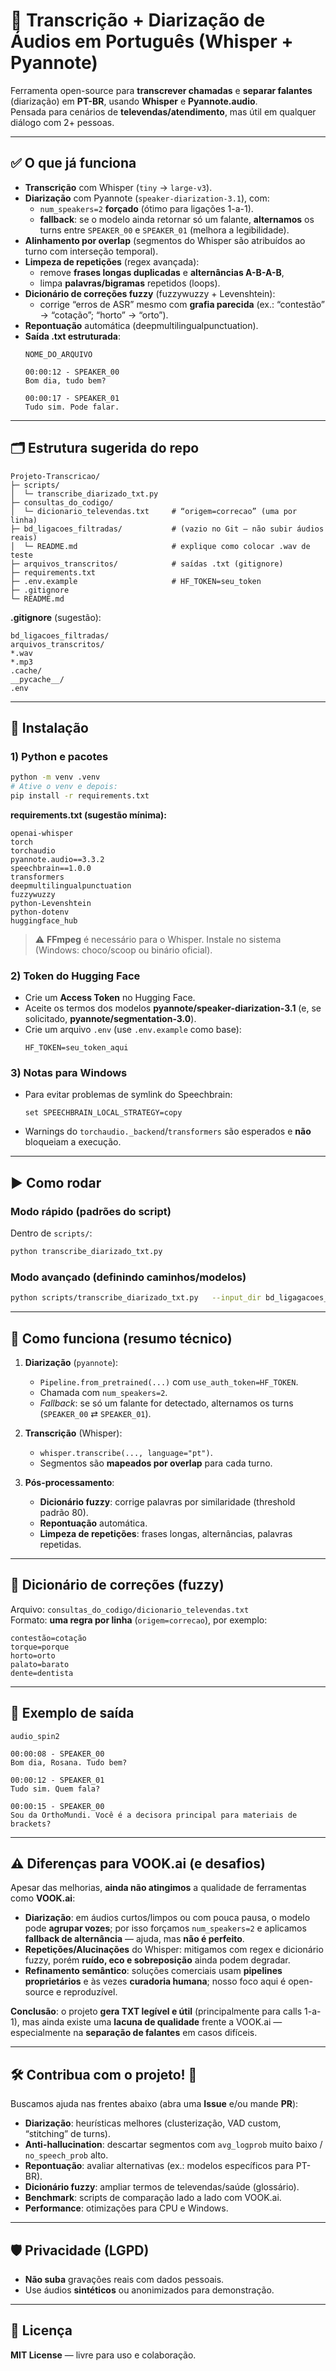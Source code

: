 # 📝 Transcrição + Diarização de Áudios em Português (Whisper + Pyannote)

Ferramenta open-source para **transcrever chamadas** e **separar falantes** (diarização) em **PT-BR**, usando **Whisper** e **Pyannote.audio**.  
Pensada para cenários de **televendas/atendimento**, mas útil em qualquer diálogo com 2+ pessoas.

---

## ✅ O que já funciona

- **Transcrição** com Whisper (`tiny` → `large-v3`).
- **Diarização** com Pyannote (`speaker-diarization-3.1`), com:
  - `num_speakers=2` **forçado** (ótimo para ligações 1-a-1).
  - **fallback**: se o modelo ainda retornar só um falante, **alternamos** os turns entre `SPEAKER_00` e `SPEAKER_01` (melhora a legibilidade).
- **Alinhamento por overlap** (segmentos do Whisper são atribuídos ao turno com interseção temporal).
- **Limpeza de repetições** (regex avançada):
  - remove **frases longas duplicadas** e **alternâncias A-B-A-B**,
  - limpa **palavras/bigramas** repetidos (loops).
- **Dicionário de correções fuzzy** (fuzzywuzzy + Levenshtein):
  - corrige “erros de ASR” mesmo com **grafia parecida** (ex.: “contestão” → “cotação”; “horto” → “orto”).
- **Repontuação** automática (deepmultilingualpunctuation).
- **Saída .txt estruturada**:
  ```
  NOME_DO_ARQUIVO

  00:00:12 - SPEAKER_00
  Bom dia, tudo bem?

  00:00:17 - SPEAKER_01
  Tudo sim. Pode falar.
  ```

---

## 🗂 Estrutura sugerida do repo

```
Projeto-Transcricao/
├─ scripts/
│  └─ transcribe_diarizado_txt.py
├─ consultas_do_codigo/
│  └─ dicionario_televendas.txt     # “origem=correcao” (uma por linha)
├─ bd_ligacoes_filtradas/           # (vazio no Git – não subir áudios reais)
│  └─ README.md                     # explique como colocar .wav de teste
├─ arquivos_transcritos/            # saídas .txt (gitignore)
├─ requirements.txt
├─ .env.example                     # HF_TOKEN=seu_token
├─ .gitignore
└─ README.md
```

**.gitignore** (sugestão):
```
bd_ligacoes_filtradas/
arquivos_transcritos/
*.wav
*.mp3
.cache/
__pycache__/
.env
```

---

## 🔧 Instalação

### 1) Python e pacotes
```bash
python -m venv .venv
# Ative o venv e depois:
pip install -r requirements.txt
```

**requirements.txt (sugestão mínima):**
```
openai-whisper
torch
torchaudio
pyannote.audio==3.3.2
speechbrain==1.0.0
transformers
deepmultilingualpunctuation
fuzzywuzzy
python-Levenshtein
python-dotenv
huggingface_hub
```

> ⚠️ **FFmpeg** é necessário para o Whisper. Instale no sistema (Windows: choco/scoop ou binário oficial).

### 2) Token do Hugging Face
- Crie um **Access Token** no Hugging Face.
- Aceite os termos dos modelos **pyannote/speaker-diarization-3.1** (e, se solicitado, **pyannote/segmentation-3.0**).
- Crie um arquivo `.env` (use `.env.example` como base):
  ```
  HF_TOKEN=seu_token_aqui
  ```

### 3) Notas para Windows
- Para evitar problemas de symlink do Speechbrain:
  ```
  set SPEECHBRAIN_LOCAL_STRATEGY=copy
  ```
- Warnings do `torchaudio._backend`/`transformers` são esperados e **não** bloqueiam a execução.

---

## ▶️ Como rodar

### Modo rápido (padrões do script)
Dentro de `scripts/`:
```bash
python transcribe_diarizado_txt.py
```

### Modo avançado (definindo caminhos/modelos)
```bash
python scripts/transcribe_diarizado_txt.py   --input_dir bd_ligagacoes_filtradas   --output_dir arquivos_transcritos   --dict_path consultas_do_codigo/dicionario_televendas.txt   --model medium   --diar_model pyannote/speaker-diarization-3.1
```

---

## 🧠 Como funciona (resumo técnico)

1. **Diarização** (`pyannote`):
   - `Pipeline.from_pretrained(...)` com `use_auth_token=HF_TOKEN`.
   - Chamada com `num_speakers=2`.
   - *Fallback*: se só um falante for detectado, alternamos os turns (`SPEAKER_00` ⇄ `SPEAKER_01`).

2. **Transcrição** (Whisper):
   - `whisper.transcribe(..., language="pt")`.
   - Segmentos são **mapeados por overlap** para cada turno.

3. **Pós-processamento**:
   - **Dicionário fuzzy**: corrige palavras por similaridade (threshold padrão 80).
   - **Repontuação** automática.
   - **Limpeza de repetições**: frases longas, alternâncias, palavras repetidas.

---

## 📘 Dicionário de correções (fuzzy)

Arquivo: `consultas_do_codigo/dicionario_televendas.txt`  
Formato: **uma regra por linha** (`origem=correcao`), por exemplo:
```
contestão=cotação
torque=porque
horto=orto
palato=barato
dente=dentista
```

---

## 🧪 Exemplo de saída

```
audio_spin2

00:00:08 - SPEAKER_00
Bom dia, Rosana. Tudo bem?

00:00:12 - SPEAKER_01
Tudo sim. Quem fala?

00:00:15 - SPEAKER_00
Sou da OrthoMundi. Você é a decisora principal para materiais de brackets?
```

---

## ⚠️ Diferenças para VOOK.ai (e desafios)

Apesar das melhorias, **ainda não atingimos** a qualidade de ferramentas como **VOOK.ai**:

- **Diarização**: em áudios curtos/limpos ou com pouca pausa, o modelo pode **agrupar vozes**; por isso forçamos `num_speakers=2` e aplicamos **fallback de alternância** — ajuda, mas **não é perfeito**.
- **Repetições/Alucinações** do Whisper: mitigamos com regex e dicionário fuzzy, porém **ruído, eco e sobreposição** ainda podem degradar.
- **Refinamento semântico**: soluções comerciais usam **pipelines proprietários** e às vezes **curadoria humana**; nosso foco aqui é open-source e reproduzível.

**Conclusão**: o projeto **gera TXT legível e útil** (principalmente para calls 1-a-1), mas ainda existe uma **lacuna de qualidade** frente a VOOK.ai — especialmente na **separação de falantes** em casos difíceis.

---

## 🛠️ Contribua com o projeto! 🙌

Buscamos ajuda nas frentes abaixo (abra uma **Issue** e/ou mande **PR**):

- **Diarização**: heurísticas melhores (clusterização, VAD custom, “stitching” de turns).
- **Anti-hallucination**: descartar segmentos com `avg_logprob` muito baixo / `no_speech_prob` alto.
- **Repontuação**: avaliar alternativas (ex.: modelos específicos para PT-BR).
- **Dicionário fuzzy**: ampliar termos de televendas/saúde (glossário).
- **Benchmark**: scripts de comparação lado a lado com VOOK.ai.
- **Performance**: otimizações para CPU e Windows.

---

## 🛡️ Privacidade (LGPD)

- **Não suba** gravações reais com dados pessoais.
- Use áudios **sintéticos** ou anonimizados para demonstração.

---

## 📄 Licença

**MIT License** — livre para uso e colaboração.
